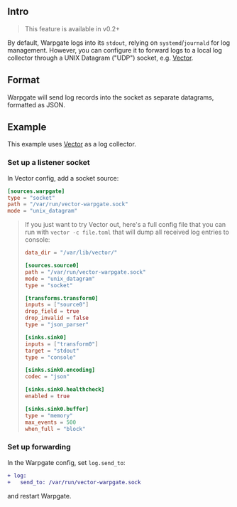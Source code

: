 ## Intro

> This feature is available in v0.2+

By default, Warpgate logs into its `stdout`, relying on `systemd`/`journald` for log management. However, you can configure it to forward logs to a local log collector through a UNIX Datagram ("UDP") socket, e.g. [Vector](https://vector.dev).

## Format

Warpgate will send log records into the socket as separate datagrams, formatted as JSON.

## Example

This example uses [Vector](https://vector.dev) as a log collector.

### Set up a listener socket

In Vector config, add a socket source:

```toml
[sources.warpgate]
type = "socket"
path = "/var/run/vector-warpgate.sock"
mode = "unix_datagram"
```

<blockquote>

If you just want to try Vector out, here's a full config file that you can run with `vector -c file.toml` that will dump all received log entries to console:

```toml
data_dir = "/var/lib/vector/"

[sources.source0]
path = "/var/run/vector-warpgate.sock"
mode = "unix_datagram"
type = "socket"

[transforms.transform0]
inputs = ["source0"]
drop_field = true
drop_invalid = false
type = "json_parser"

[sinks.sink0]
inputs = ["transform0"]
target = "stdout"
type = "console"

[sinks.sink0.encoding]
codec = "json"

[sinks.sink0.healthcheck]
enabled = true

[sinks.sink0.buffer]
type = "memory"
max_events = 500
when_full = "block"
```
</blockquote>


### Set up forwarding

In the Warpgate config, set `log.send_to`:

```diff
+ log:
+   send_to: /var/run/vector-warpgate.sock
```

and restart Warpgate.
